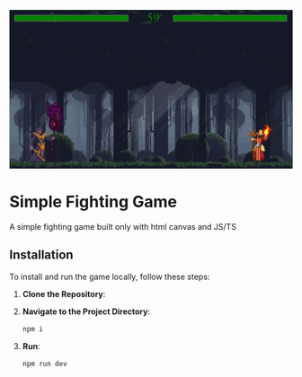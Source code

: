 ![screenShot](screenshot.png)

# Simple Fighting Game

A simple fighting game built only with html canvas and JS/TS

## Installation

To install and run the game locally, follow these steps:

1. **Clone the Repository**:

2. **Navigate to the Project Directory**:

   ```bash
   npm i
   ```

3. **Run**:
   ```bash
   npm run dev
   ```
